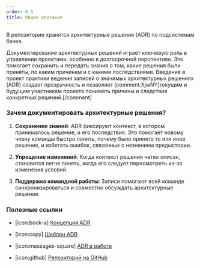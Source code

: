 ```yaml
---
order: 0.5
title: Общее описание
---
```


В  репозитории  хранятся архитектурные решения (ADR) по подсистемам банка.

Документирование архитектурных решений играет ключевую роль в управлении проектами, особенно в долгосрочной перспективе. Это помогает сохранить и передать знания о том, какие решения были приняты, по каким причинам и с какими последствиями. Введение в проект практики ведения записей о значимых архитектурных решениях (ADR) создает прозрачность и позволяет [comment:XjwNY]текущим и будущим участникам проекта понимать причины и следствия конкретных решений.[/comment]

### Зачем документировать архитектурные решения?

1. **Сохранение знаний**: ADR фиксируют контекст, в котором принималось решение, и его последствия. Это помогает новому члену команды быстро понять, почему было принято то или иное решение, и избегать ошибок, связанных с незнанием предыстории.

2. **Упрощение изменений**: Когда контекст решения четко описан, становится легче понять, когда его следует пересмотреть из-за изменения условий.

3. **Поддержка командной работы**: Записи помогают всей команде синхронизироваться и совместно обсуждать архитектурные решения.

### Полезные ссылки

-  [icon:book-a] [Концепция ADR](./adr-0)

-  [icon:copy] [Шаблон ADR](./adr-template)

-  [icon:messages-square] [ADR в работе]()

-  [icon:github] [Репозиторий на GitHub]()